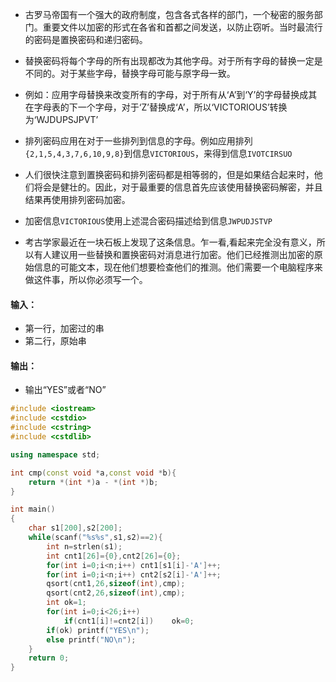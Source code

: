 * 古罗马帝国有一个强大的政府制度，包含各式各样的部门，一个秘密的服务部门。重要文件以加密的形式在各省和首都之间发送，以防止窃听。当时最流行的密码是置换密码和递归密码。
* 替换密码将每个字母的所有出现都改为其他字母。对于所有字母的替换一定是不同的。对于某些字母，替换字母可能与原字母一致。
* 例如：应用字母替换来改变所有的字母，对于所有从‘A’到‘Y’的字母替换成其在字母表的下一个字母，对于‘Z’替换成‘A’，所以‘VICTORIOUS’转换为‘WJDUPSJPVT’
* 排列密码应用在对于一些排列到信息的字母。例如应用排列```{2,1,5,4,3,7,6,10,9,8}```到信息```VICTORIOUS```，来得到信息```IVOTCIRSUO```

* 人们很快注意到置换密码和排列密码都是相等弱的，但是如果结合起来时，他们将会是健壮的。因此，对于最重要的信息首先应该使用替换密码解密，并且结果再使用排列密码加密。
* 加密信息```VICTORIOUS```使用上述混合密码描述给到信息```JWPUDJSTVP```
* 考古学家最近在一块石板上发现了这条信息。乍一看,看起来完全没有意义，所以有人建议用一些替换和置换密码对消息进行加密。他们已经推测出加密的原始信息的可能文本，现在他们想要检查他们的推测。他们需要一个电脑程序来做这件事，所以你必须写一个。

#### 输入：

* 第一行，加密过的串
* 第二行，原始串

#### 输出：

* 输出“YES”或者“NO”


```cpp
#include <iostream>
#include <cstdio>
#include <cstring>
#include <cstdlib>

using namespace std;

int cmp(const void *a,const void *b){
    return *(int *)a - *(int *)b;
}

int main()
{
    char s1[200],s2[200];
    while(scanf("%s%s",s1,s2)==2){
        int n=strlen(s1);
        int cnt1[26]={0},cnt2[26]={0};
        for(int i=0;i<n;i++) cnt1[s1[i]-'A']++;
        for(int i=0;i<n;i++) cnt2[s2[i]-'A']++;
        qsort(cnt1,26,sizeof(int),cmp);
        qsort(cnt2,26,sizeof(int),cmp);
        int ok=1;
        for(int i=0;i<26;i++)
            if(cnt1[i]!=cnt2[i])    ok=0;
        if(ok) printf("YES\n");
        else printf("NO\n");
    }
    return 0;
}
```
